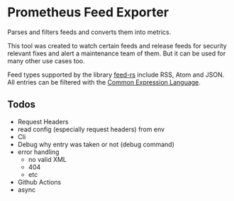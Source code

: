 # Prometheus Feed Exporter

Parses and filters feeds and converts them into metrics.

This tool was created to watch certain feeds and release feeds
for security relevant fixes and alert a maintenance team of them.
But it can be used for many other use cases too.

Feed types supported by the library [feed-rs](https://github.com/feed-rs/feed-rs)
include RSS, Atom and JSON. All entries can be filtered with the
[Common Expression Language](https://github.com/google/cel-spec/blob/master/doc/intro.md).




## Todos

* Request Headers
* read config (especially request headers) from env
* Cli
* Debug why entry was taken or not (debug command)
* error handling
  * no valid XML
  * 404
  * etc
* Github Actions
* async
